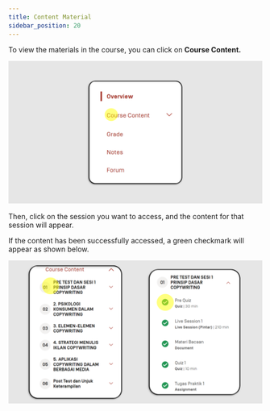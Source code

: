 ```yaml
---
title: Content Material
sidebar_position: 20
---
```

To view the materials in the course, you can click on **Course Content.**

![](/img/content-eng-1.png)

Then, click on the session you want to access, and the content for that session will appear.

If the content has been successfully accessed, a green checkmark will appear as shown below.

![](/img/content-eng-2.png)
